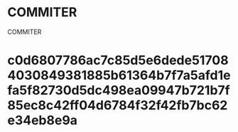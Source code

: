 # COMMITER
COMMITER






# c0d6807786ac7c85d5e6dede517084030849381885b61364b7f7a5afd1efa5f82730d5dc498ea09947b721b7f85ec8c42ff04d6784f32f42fb7bc62e34eb8e9a
